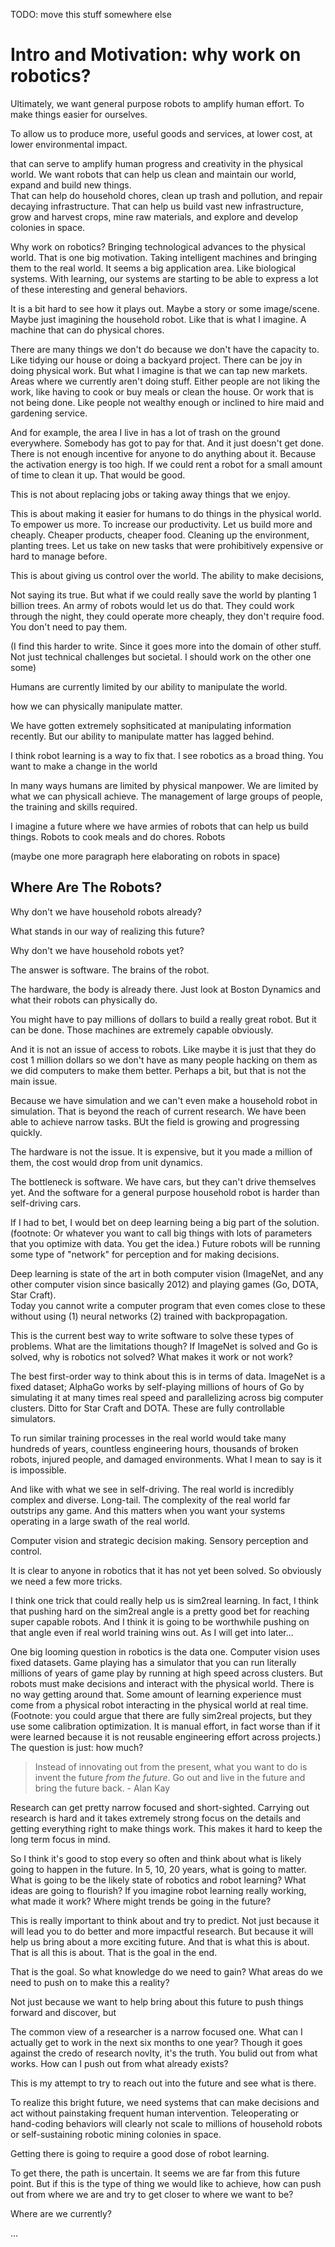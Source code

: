 
TODO: move this stuff somewhere else

# Intro and Motivation: why work on robotics?

Ultimately, we want general purpose robots to amplify human effort.
To make things easier for ourselves.


To allow us to produce more, useful goods and services, at lower cost, at
lower environmental impact.



that can serve to amplify human 
progress and creativity in the physical world.
We want robots that can help us clean and maintain our world, expand and build new things.  
That can help do household chores, clean up trash and pollution, 
and repair decaying infrastructure.  That can help us build vast new infrastructure, 
grow and harvest crops, mine raw materials, and explore and develop colonies in space.


Why work on robotics?
Bringing technological advances to the physical world.
That is one big motivation.
Taking intelligent machines and bringing them to the real world.
It seems a big application area.
Like biological systems.
With learning, our systems are starting to be able to express a lot of these
interesting and general behaviors.





It is a bit hard to see how it plays out.
Maybe a story or some image/scene.
Maybe just imagining the household robot.
Like that is what I imagine.
A machine that can do physical chores.

There are many things we don't do because we don't have the capacity to.
Like tidying our house or doing a backyard project.
There can be joy in doing physical work.
But what I imagine is that we can tap new markets.
Areas where we currently aren't doing stuff.
Either people are not liking the work, like having to cook or buy meals or clean the house.
Or work that is not being done.
Like people not wealthy enough or inclined to hire maid and gardening service.

And for example, the area I live in has a lot of trash on the ground everywhere.
Somebody has got to pay for that.  And it just doesn't get done.
There is not enough incentive for anyone to do anything about it.
Because the activation energy is too high.
If we could rent a robot for a small amount of time to clean it up.
That would be good.

This is not about replacing jobs or taking away things that we enjoy.

This is about making it easier for humans to do things in the physical world.
To empower us more.
To increase our productivity.
Let us build more and cheaply.
Cheaper products, cheaper food.
Cleaning up the environment, planting trees.
Let us take on new tasks that were prohibitively expensive or hard to manage before.

This is about giving us control over the world.
The ability to make decisions,

Not saying its true.
But what if we could really save the world by planting 1 billion trees.
An army of robots would let us do that.
They could work through the night, they could operate more cheaply, they don't require food.
You don't need to pay them.

(I find this harder to write.  Since it goes more into the domain of other stuff.
Not just technical challenges but societal.  I should work on the other one some)





Humans are currently limited by our ability to manipulate the world.

how we can physically manipulate matter.

We have gotten extremely sophsiticated at manipulating information recently.
But our ability to manipulate matter has lagged behind.

I think robot learning is a way to fix that.
I see robotics as a broad thing.
You want to make a change in the world






In many ways humans are limited by physical manpower.  We are limited by what
we can physicall achieve.
The management of large groups of people, the training and skills required.

I imagine a future where we have armies of robots that can help us build things.
Robots to cook meals and do chores.
Robots 




(maybe one more paragraph here elaborating on robots in space)

## Where Are The Robots?

Why don't we have household robots already?  

What stands in our way of realizing this future?

Why don't we have household robots yet?

The answer is software.  The brains of the robot.

The hardware, the body is already there.
Just look at Boston Dynamics and what their robots can physically do.

You might have to pay millions of dollars to build a really great robot.
But it can be done.  Those machines are extremely capable obviously.

And it is not an issue of access to robots.
Like maybe it is just that they do cost 1 million dollars so
we don't have as many people hacking on them as we did computers to make them better.
Perhaps a bit, but that is not the main issue.

Because we have simulation and we can't even make a household robot in simulation.
That is beyond the reach of current research.
We have been able to achieve narrow tasks.
BUt the field is growing and progressing quickly.

The hardware is not the issue.
It is expensive, but it you made a million of them, the cost would drop
from unit dynamics.

The bottleneck is software.
We have cars, but they can't drive themselves yet.
And the software for a general purpose household robot is harder than self-driving cars.


If I had to bet, I would bet on deep learning being a big part of the solution.
(footnote: Or whatever you want to call big things with lots of parameters that you optimize with data.  You get the idea.)
Future robots will be running some type of "network" for perception and for making decisions.

Deep learning is state of the art in both computer vision (ImageNet, and any other
computer vision since basically 2012) and playing games (Go, DOTA, Star Craft).  
Today you cannot write a computer program that even comes close to these
without using (1) neural networks (2) trained with backpropagation.

This is the current best way to write software to solve these types of problems.
What are the limitations though?
If ImageNet is solved and Go is solved, why is robotics not solved?
What makes it work or not work?

The best first-order way to think about this is in terms of data.
ImageNet is a fixed dataset;
AlphaGo works by self-playing millions of hours of Go by simulating
it at many times real speed and parallelizing across big computer clusters.
Ditto for Star Craft and DOTA.
These are fully controllable simulators.

To run similar training processes in the real world would take many hundreds of years,
countless engineering hours, thousands of broken robots, injured people, and damaged environments.
What I mean to say is it is impossible.

And like with what we see in self-driving.
The real world is incredibly complex and diverse.
Long-tail.
The complexity of the real world far outstrips any game.
And this matters when you want your systems operating in a large swath of the real world.


Computer vision and strategic decision making.
Sensory perception and control.

It is clear to anyone in robotics that it has not yet been solved.
So obviously we need a few more tricks.



I think one trick that could really help us is sim2real learning.
In fact, I think that pushing hard on the sim2real angle is a pretty
good bet for reaching super capable robots.  And I think
it is going to be worthwhile pushing on that angle even if real world
training wins out.  As I will get into later...

One big looming question in robotics is the data one.
Computer vision uses fixed datasets.
Game playing has a simulator that you can run literally
millions of years of game play by running at high speed across clusters.
But robots must make decisions and interact with the physical world.
There is no way getting around that.
Some amount of learning experience must come from a physical robot
interacting in the physical world at real time.
(Footnote: you could argue that there are fully sim2real projects,
but they use some calibration optimization.  It is manual effort, in fact
worse than if it were learned because it is not reusable engineering effort across
projects.)
The question is just: how much?



>Instead of innovating out from the present, what you want to do is invent the future *from the future*.  Go out and live in the future and bring the future back. - Alan Kay


Research can get pretty narrow focused and short-sighted.
Carrying out research is hard and it takes extremely strong focus on the details
and getting everything right to make things work.
This makes it hard to keep the long term focus in mind.

So I think it's good to stop every so often and think about what is likely going
to happen in the future.  In 5, 10, 20 years, what is going to matter.
What is going to be the likely state of robotics and robot learning?
What ideas are going to flourish?
If you imagine robot learning really working, what made it work?
Where might trends be going in the future?

This is really important to think about and try to predict. 
Not just because it will lead you to do better and more impactful research.
But because it will help us bring about a more exciting future.
And that is what this is about.
That is all this is about.
That is the goal in the end.

That is the goal.
So what knowledge do we need to gain?
What areas do we need to push on to make this a reality?


Not just because we want to help bring about this future to push things
forward and discover, but 


The common view of a researcher is a narrow focused one.
What can I actually get to work in the next six months to one year?
Though it goes against the credo of research novlty, it's the truth.
You bulid out from what works.
How can I push out from what already exists?


This is my attempt to try to reach out into the future and see what is there.

To realize this bright future, we need systems that can make decisions and act 
without painstaking frequent human intervention.
Teleoperating or hand-coding behaviors will clearly not scale to millions of 
household robots or self-sustaining robotic mining colonies in space.

Getting there is going to require a good dose of robot learning.

To get there, the path is uncertain.
It seems we are far from this future point.
But if this is the type of thing we would like to achieve,
how can push out from where we are and try to get closer to where we want to be?

Where are we currently?

...


